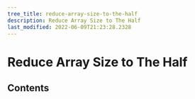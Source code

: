 ```yaml
---
tree_title: reduce-array-size-to-the-half
description: Reduce Array Size to The Half
last_modified: 2022-06-09T21:23:28.2328
---
```


# Reduce Array Size to The Half

## Contents
